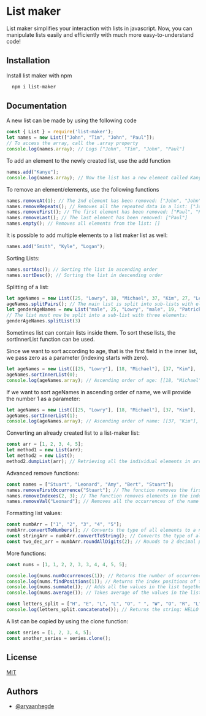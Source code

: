 
# List maker

List maker simplifies your interaction with lists in javascript. Now, you can manipulate lists easily and efficiently with much more easy-to-understand code!


## Installation

Install list maker with npm

```bash
  npm i list-maker
```

    
## Documentation

A new list can be made by using the following code

```javascript
const { List } = require('list-maker');
let names = new List(["John", "Tim", "John", "Paul"]);
// To access the array, call the .array property
console.log(names.array); // Logs ["John", "Tim", "John", "Paul"]
```
To add an element to the newly created list, use the add function

```javascript
names.add("Kanye");
console.log(names.array); // Now the list has a new element called Kanye: ["John", "Tim", "John", "Paul", "Kanye"]
```

To remove an element/elements, use the following functions

```javascript
names.removeAt(1); // The 2nd element has been removed: ["John", "John", "Paul", "Kanye"]
names.removeRepeats(); // Removes all the repeated data in a list: ["John", "Paul", "Kanye"]
names.removeFirst(); // The first element has been removed: ["Paul", "Kanye"]
names.removeLast(); // The last element has been removed: ["Paul"]
names.empty(); // Removes all elements from the list: []
```

It is possible to add multiple elements to a list maker list as well:

```javascript
names.add("Smith", "Kyle", "Logan");
```

Sorting Lists:

```javascript
names.sortAsc(); // Sorting the list in ascending order
names.sortDesc(); // Sorting the list in descending order
```

Splitting of a list:

```javascript
let ageNames = new List([25, "Lowry", 18, "Michael", 37, "Kim", 27, "Lee"]);
ageNames.splitPairs(); // The main list is split into sub-lists with elements having pairs of values, the age and name: [[25, "Lowry"], [18, "Michael"], [37, "Kim"], [27, "Lee"]]
let genderAgeNames = new List("male", 25, "Lowry", "male", 19, "Patrick", "female", 40, "Amanda");
// The list must now be split into a sub-list with three elements:
genderAgeNames.splitList(3)
```

Sometimes list can contain lists inside them. To sort these lists, the sortInnerList function can be used. 

Since we want to sort according to age, that is the first field in the inner list, we pass zero as a parameter (indexing starts with zero).

```javascript
let ageNames = new List([[25, "Lowry"], [18, "Michael"], [37, "Kim"], [27, "Lee"]]);
ageNames.sortInnerList(0);
console.log(ageNames.array); // Ascending order of age: [[18, "Michael"], [25, "Lowry"], [27, "Lee"], [37, "Kim"]]
```

If we want to sort ageNames in ascending order of name, we will provide the number 1 as a parameter:

```javascript
let ageNames = new List([[25, "Lowry"], [18, "Michael"], [37, "Kim"], [27, "Lee"]]);
ageNames.sortInnerList(1);
console.log(ageNames.array); // Ascending order of name: [[37, "Kim"], [27, "Lee"], [25, "Lowry"], [18, "Michael"]]
```

Converting an already created list to a list-maker list:

```javascript
const arr = [1, 2, 3, 4, 5];
let method1 = new List(arr);
let method2 = new List();
method2.dumpList(arr); // Retrieving all the individual elements in arr and dumping them in a list-maker list
```
Advanced remove functions:

```javascript
const names = ["Stuart", "Leonard", "Amy", "Bert", "Stuart"];
names.removeFirstOccurrence("Stuart"); // The function removes the first occurrence of the name stuart: ["Leonard", "Amy", "Bert", "Stuart"]
names.removeIndexes(2, 3); // The function removes elements in the indexes two and three: ["Leonard", "Amy"]
names.removeVal("Leonard"); // Removes all the occurrences of the name Leonard: ["Amy"]
```

Formatting list values:

```javascript
const numbArr = ["1", "2", "3", "4", "5"];
numbArr.convertToNumbers(); // Converts the type of all elements to a number
const stringArr = numbArr.convertToString(); // Converts the type of all elements to a string
const two_dec_arr = numbArr.roundAllDigits(2); // Rounds to 2 decimal places
```

More functions:

```javascript
const nums = [1, 1, 2, 2, 3, 3, 4, 4, 5, 5];

console.log(nums.numOccurrences(1)); // Returns the number of occurrences of the number 1 in the list
console.log(nums.findPositions(1)); // Returns the index positions of the number 1 in the list
console.log(nums.summate()); // Adds all the values in the list together
console.log(nums.average()); // Takes average of the values in the list

const letters_split = ["H", "E", "L", "L", "O", " ", "W", "O", "R", "L", "D"];
console.log(letters_split.concatenate()); // Returns the string: HELLO WORLD
```

A list can be copied by using the clone function:

```javascript
const series = [1, 2, 3, 4, 5];
const another_series = series.clone();
```
## License

[MIT](https://choosealicense.com/licenses/mit/)


## Authors

- [@aryaanhegde](https://www.github.com/VOYAGERX013)

